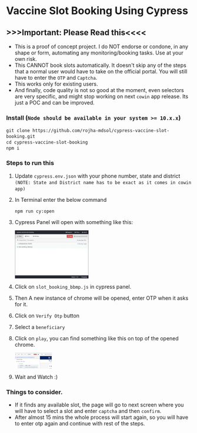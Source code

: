 # Vaccine Slot Booking Using Cypress

## >>>Important: Please Read this<<<<
* This is a proof of concept project. I do NOT endorse or condone, in any shape or form, automating any monitoring/booking tasks. Use at your own risk.
* This CANNOT book slots automatically. It doesn't skip any of the steps that a normal user would have to take on the official portal. You will still have to enter the `OTP` and `Captcha`.
* This works only for existing users.
* And finally, code quality is not so good at the moment, even selectors are very specific, and might stop working on next `cowin` app release. Its just a POC and can be improved.

### Install (`Node should be available in your system >= 10.x.x`)
```
git clone https://github.com/rojha-mdsol/cypress-vaccine-slot-booking.git
cd cypress-vaccine-slot-booking
npm i
```

### Steps to run this
1. Update `cypress.env.json` with your phone number, state and district `(NOTE: State and District name has to be exact as it comes in cowin app)`

2. In Terminal enter the below command

    ```
    npm run cy:open
    ```
3. Cypress Panel will open with something like this:

    <img src="./assets/cypress_panel.png" alt="drawing" style="width:200px;display:block;"/>

4. Click on `slot_booking_bbmp.js` in cypress panel.

5. Then A new instance of chrome will be opened, enter OTP when it asks for it.

6. Click on `Verify Otp` button

7. Select a `beneficiary`

8. Click on `play`, you can find something like this on top of the opened chrome.
    
    <img src="./assets/replay.png" alt="drawing" style="width:100px;display:block;"/>

9. Wait and Watch :)

### Things to consider.

* If it finds any available slot, the page will go to next screen where you will have to select a slot and enter `captcha` and then `confirm`.
* After almost 15 mins the whole process will start again, so you will have to enter otp again and continue with rest of the steps.
